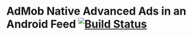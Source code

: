 # AdMob Native Advanced Ads in an Android Feed [![Build Status](https://travis-ci.org/nomensa/jquery.hide-show.svg)](https://travis-ci.org/nomensa/jquery.hide-show.svg?branch=master)
  
